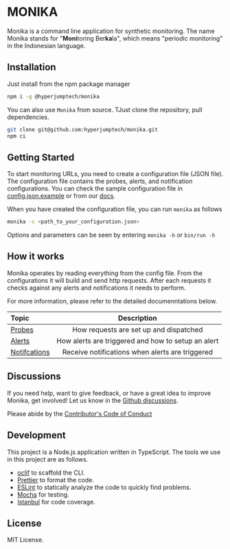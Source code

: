 # MONIKA

Monika is a command line application for synthetic monitoring. The name Monika stands for "**Moni**toring Ber**ka**la", which means "periodic monitoring" in the Indonesian language.

## Installation

Just install from the npm package manager

```bash
npm i -g @hyperjumptech/monika
```

You can also use `Monika` from source. TJust clone the repository, pull dependencies.

```bash
git clone git@github.com:hyperjumptech/monika.git
npm ci
```

## Getting Started

To start monitoring URLs, you need to create a configuration file (JSON file). The configuration file contains the probes, alerts, and notification configurations. You can check the sample configuration file in [config.json.example](https://github.com/hyperjumptech/monika/blob/main/config.json.example) or from our [docs](https://github.com/hyperjumptech/monika/quick-start).

When you have created the configuration file, you can run `monika` as follows

```bash
monika -c <path_to_your_configuration.json>
```

Options and parameters can be seen by entering `monika -h` or `bin/run -h`

## How it works

Monika operates by reading everything from the config file. From the configurations it will build and send http requests. After each requests it checks against any alerts and notifications it needs to perform.

For more information, please refer to the detailed documenntations below.

| Topic                                                    |                    Description                     |
| :------------------------------------------------------- | :------------------------------------------------: |
| [Probes](./docs/src/pages/guides/probes.md)              |       How requests are set up and dispatched       |
| [Alerts](./docs/src/pages/guides/alrts.md)               | How alerts are triggered and how to setup an alert |
| [Notifcations](./docs/src/pages/guides/notifications.md) |  Receive notifications when alerts are triggered   |

## Discussions

If you need help, want to give feedback, or have a great idea to improve Monika, get involved! Let us know in the [Github discussions](https://github.com/hyperjumptech/monika/discussions).

Please abide by the [Contributor's Code of Conduct](CODE_OF_CONDUCTS.md)

## Development

This project is a Node.js application written in TypeScript. The tools we use in this project are as follows.

- [oclif](https://oclif.io/) to scaffold the CLI.
- [Prettier](https://prettier.io/) to format the code.
- [ESLint](https://eslint.org/) to statically analyze the code to quickly find problems.
- [Mocha](https://mochajs.org/) for testing.
- [Istanbul](https://istanbul.js.org/) for code coverage.

## License

MIT License.
